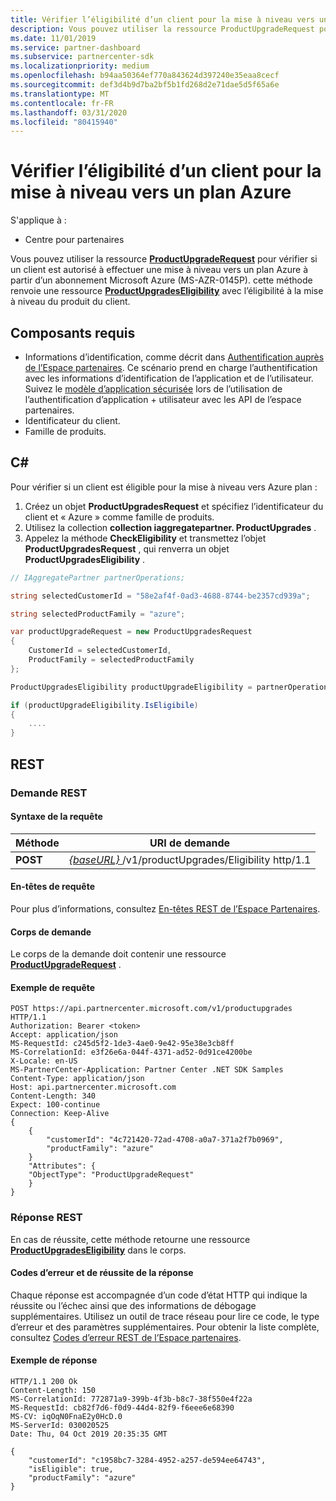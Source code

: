 ```yaml
---
title: Vérifier l’éligibilité d’un client pour la mise à niveau vers un plan Azure
description: Vous pouvez utiliser la ressource ProductUpgradeRequest pour retourner une ressource ProductUpgradesEligibility afin de déterminer si un client est éligible pour la mise à niveau d’un abonnement Microsoft Azure (MS-AZR-0145P) à un plan Azure.
ms.date: 11/01/2019
ms.service: partner-dashboard
ms.subservice: partnercenter-sdk
ms.localizationpriority: medium
ms.openlocfilehash: b94aa50364ef770a843624d397240e35eaa8cecf
ms.sourcegitcommit: def3d4b9d7ba2bf5b1fd268d2e71dae5d5f65a6e
ms.translationtype: MT
ms.contentlocale: fr-FR
ms.lasthandoff: 03/31/2020
ms.locfileid: "80415940"
---
```

# <a name="check-a-customers-eligibility-for-upgrading-to-an-azure-plan"></a>Vérifier l’éligibilité d’un client pour la mise à niveau vers un plan Azure

S'applique à :

- Centre pour partenaires

Vous pouvez utiliser la ressource [**ProductUpgradeRequest**](product-upgrade-resources.md#productupgraderequest) pour vérifier si un client est autorisé à effectuer une mise à niveau vers un plan Azure à partir d’un abonnement Microsoft Azure (MS-AZR-0145P). cette méthode renvoie une ressource [**ProductUpgradesEligibility**](product-upgrade-resources.md#productupgradeseligibility) avec l’éligibilité à la mise à niveau du produit du client.

## <a name="prerequisites"></a>Composants requis

- Informations d’identification, comme décrit dans [Authentification auprès de l’Espace partenaires](partner-center-authentication.md). Ce scénario prend en charge l’authentification avec les informations d’identification de l’application et de l’utilisateur. Suivez le [modèle d’application sécurisée](enable-secure-app-model.md) lors de l’utilisation de l’authentification d’application + utilisateur avec les API de l’espace partenaires.
- Identificateur du client.
- Famille de produits.

## <a name="c"></a>C\#

Pour vérifier si un client est éligible pour la mise à niveau vers Azure plan :

1. Créez un objet **ProductUpgradesRequest** et spécifiez l’identificateur du client et « Azure » comme famille de produits.
2. Utilisez la collection **collection iaggregatepartner. ProductUpgrades** .
3. Appelez la méthode **CheckEligibility** et transmettez l’objet **ProductUpgradesRequest** , qui renverra un objet **ProductUpgradesEligibility** .

```csharp
// IAggregatePartner partnerOperations;

string selectedCustomerId = "58e2af4f-0ad3-4688-8744-be2357cd939a";

string selectedProductFamily = "azure";

var productUpgradeRequest = new ProductUpgradesRequest
{
    CustomerId = selectedCustomerId,
    ProductFamily = selectedProductFamily
};

ProductUpgradesEligibility productUpgradeEligibility = partnerOperations.ProductUpgrades.CheckEligibility(productUpgradeRequest);

if (productUpgradeEligibility.IsEligibile)
{
    ....
}

```

## <a name="rest"></a>REST

### <a name="rest-request"></a>Demande REST

#### <a name="request-syntax"></a>Syntaxe de la requête

| Méthode   | URI de demande                                                                                   |
|----------|-----------------------------------------------------------------------------------------------|
| **POST** | [ *{baseURL}* ](partner-center-rest-urls.md)/v1/productUpgrades/Eligibility http/1.1 |

#### <a name="request-headers"></a>En-têtes de requête

Pour plus d’informations, consultez [En-têtes REST de l’Espace Partenaires](headers.md).

#### <a name="request-body"></a>Corps de demande

Le corps de la demande doit contenir une ressource [**ProductUpgradeRequest**](product-upgrade-resources.md#productupgraderequest) .

#### <a name="request-example"></a>Exemple de requête

```http
POST https://api.partnercenter.microsoft.com/v1/productupgrades HTTP/1.1
Authorization: Bearer <token>
Accept: application/json
MS-RequestId: c245d5f2-1de3-4ae0-9e42-95e38e3cb8ff
MS-CorrelationId: e3f26e6a-044f-4371-ad52-0d91ce4200be
X-Locale: en-US
MS-PartnerCenter-Application: Partner Center .NET SDK Samples
Content-Type: application/json
Host: api.partnercenter.microsoft.com
Content-Length: 340
Expect: 100-continue
Connection: Keep-Alive
{
    {
        "customerId": "4c721420-72ad-4708-a0a7-371a2f7b0969",
        "productFamily": "azure"
    }
    "Attributes": {
    "ObjectType": "ProductUpgradeRequest"
    }
}
```

### <a name="rest-response"></a>Réponse REST

En cas de réussite, cette méthode retourne une ressource [**ProductUpgradesEligibility**](product-upgrade-resources.md#productupgradeseligibility) dans le corps.

#### <a name="response-success-and-error-codes"></a>Codes d’erreur et de réussite de la réponse

Chaque réponse est accompagnée d’un code d’état HTTP qui indique la réussite ou l’échec ainsi que des informations de débogage supplémentaires. Utilisez un outil de trace réseau pour lire ce code, le type d’erreur et des paramètres supplémentaires. Pour obtenir la liste complète, consultez [Codes d’erreur REST de l’Espace partenaires](error-codes.md).

#### <a name="response-example"></a>Exemple de réponse

```http
HTTP/1.1 200 Ok
Content-Length: 150
MS-CorrelationId: 772871a9-399b-4f3b-b8c7-38f550e4f22a
MS-RequestId: cb82f7d6-f0d9-44d4-82f9-f6eee6e68390
MS-CV: iqOqN0FnaE2y0HcD.0
MS-ServerId: 030020525
Date: Thu, 04 Oct 2019 20:35:35 GMT

{
    "customerId": "c1958bc7-3284-4952-a257-de594ee64743",
    "isEligible": true,
    "productFamily": "azure"
}
```
